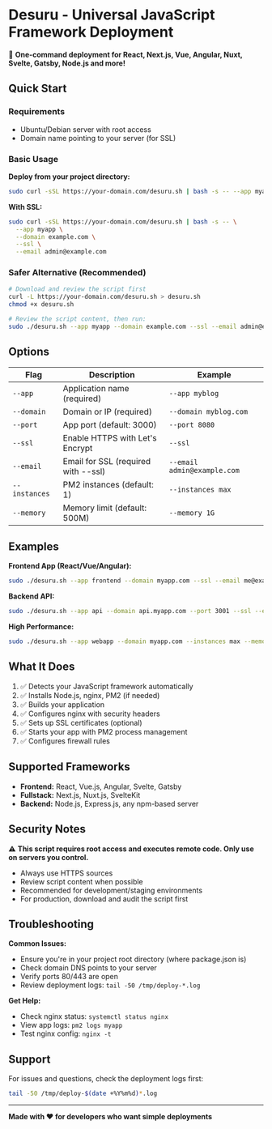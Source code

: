 # Desuru - Universal JavaScript Framework Deployment

🚀 **One-command deployment for React, Next.js, Vue, Angular, Nuxt, Svelte, Gatsby, Node.js and more!**

## Quick Start

### Requirements
- Ubuntu/Debian server with root access
- Domain name pointing to your server (for SSL)

### Basic Usage

**Deploy from your project directory:**
```bash
sudo curl -sSL https://your-domain.com/desuru.sh | bash -s -- --app myapp --domain example.com
```

**With SSL:**
```bash
sudo curl -sSL https://your-domain.com/desuru.sh | bash -s -- \
  --app myapp \
  --domain example.com \
  --ssl \
  --email admin@example.com
```

### Safer Alternative (Recommended)
```bash
# Download and review the script first
curl -L https://your-domain.com/desuru.sh > desuru.sh
chmod +x desuru.sh

# Review the script content, then run:
sudo ./desuru.sh --app myapp --domain example.com --ssl --email admin@example.com
```

## Options

| Flag | Description | Example |
|------|-------------|---------|
| `--app` | Application name (required) | `--app myblog` |
| `--domain` | Domain or IP (required) | `--domain myblog.com` |
| `--port` | App port (default: 3000) | `--port 8080` |
| `--ssl` | Enable HTTPS with Let's Encrypt | `--ssl` |
| `--email` | Email for SSL (required with --ssl) | `--email admin@example.com` |
| `--instances` | PM2 instances (default: 1) | `--instances max` |
| `--memory` | Memory limit (default: 500M) | `--memory 1G` |

## Examples

**Frontend App (React/Vue/Angular):**
```bash
sudo ./desuru.sh --app frontend --domain myapp.com --ssl --email me@example.com
```

**Backend API:**
```bash
sudo ./desuru.sh --app api --domain api.myapp.com --port 3001 --ssl --email me@example.com
```

**High Performance:**
```bash
sudo ./desuru.sh --app webapp --domain myapp.com --instances max --memory 2G
```

## What It Does

1. ✅ Detects your JavaScript framework automatically
2. ✅ Installs Node.js, nginx, PM2 (if needed)
3. ✅ Builds your application
4. ✅ Configures nginx with security headers
5. ✅ Sets up SSL certificates (optional)
6. ✅ Starts your app with PM2 process management
7. ✅ Configures firewall rules

## Supported Frameworks

- **Frontend:** React, Vue.js, Angular, Svelte, Gatsby
- **Fullstack:** Next.js, Nuxt.js, SvelteKit
- **Backend:** Node.js, Express.js, any npm-based server

## Security Notes

⚠️ **This script requires root access and executes remote code. Only use on servers you control.**

- Always use HTTPS sources
- Review script content when possible
- Recommended for development/staging environments
- For production, download and audit the script first

## Troubleshooting

**Common Issues:**
- Ensure you're in your project root directory (where package.json is)
- Check domain DNS points to your server
- Verify ports 80/443 are open
- Review deployment logs: `tail -50 /tmp/deploy-*.log`

**Get Help:**
- Check nginx status: `systemctl status nginx`
- View app logs: `pm2 logs myapp`
- Test nginx config: `nginx -t`

## Support

For issues and questions, check the deployment logs first:
```bash
tail -50 /tmp/deploy-$(date +%Y%m%d)*.log
```

---

**Made with ❤️ for developers who want simple deployments**

